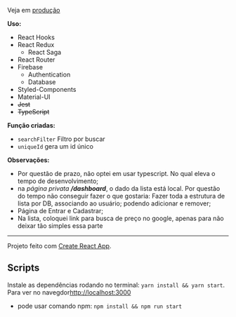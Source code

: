 Veja em [produção](https://darkziul.github.io/challenge-zup)

**Uso:**
* React Hooks
* React Redux
  * React Saga
* React Router
* Firebase
  * Authentication
  * Database
* Styled-Components
* Material-UI
* ~~Jest~~
* ~~TypeScript~~

**Função criadas:**
* `searchFilter` Filtro por buscar
* `uniqueId` gera um id único

**Observações:**

* Por questão de prazo, não optei em usar typescript. No qual eleva o tempo de desenvolvimento;
* na _página privata **/dashboard**_, o dado da lista está local. Por questão do tempo não conseguir fazer o que gostaria: Fazer toda a estrutura de lista por DB, associando ao usuário; podendo adicionar e remover;
* Página de Entrar e Cadastrar;
* Na lista, coloquei link para busca de preço no google, apenas para não deixar tão simples essa parte


---

Projeto feito com [Create React App](https://github.com/facebook/create-react-app).

##  Scripts

Instale as dependências rodando no terminal: `yarn install && yarn start`. Para ver no navegdor[http://localhost:3000](http://localhost:3000)


* pode usar comando npm: `npm install && npm run start`